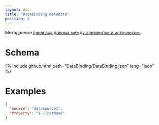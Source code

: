 ```yaml
---
layout: doc
title: "DataBinding.metadata"
position: 0
---
```


Метаданные [привязка данных между элементом и источником](../).

# Schema

{% include github.html path="DataBinding/DataBinding.json" lang="json" %}

# Examples

```json
{
  "Source": "dataSource1",
  "Property": "$.FirstName"
}
```
